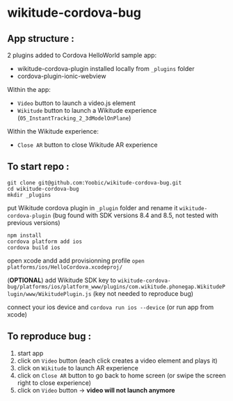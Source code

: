# wikitude-cordova-bug


## App structure :

2 plugins added to Cordova HelloWorld sample app:
- wikitude-cordova-plugin installed locally from `_plugins` folder
- cordova-plugin-ionic-webview

Within the app:
- `Video` button to launch a video.js element
- `Wikitude` button to launch a Wikitude experience (`05_InstantTracking_2_3dModelOnPlane`)

Within the Wikitude experience:
- `Close AR` button to close Wikitude AR experience 

## To start repo :
``` 
git clone git@github.com:Yoobic/wikitude-cordova-bug.git
cd wikitude-cordova-bug 
mkdir _plugins
```
put Wikitude cordova plugin in `_plugin` folder and rename it `wikitude-cordova-plugin` (bug found with SDK versions 8.4 and 8.5, not tested with previous versions)

``` 
npm install
cordova platform add ios
cordova build ios
```
open xcode andd add provisionning profile `open platforms/ios/HelloCordova.xcodeproj/`

(**OPTIONAL**) add Wikitude SDK key to `wikitude-cordova-bug/platforms/ios/platform_www/plugins/com.wikitude.phonegap.WikitudePlugin/www/WikitudePlugin.js` (key not needed to reproduce bug)

connect your ios device and `cordova run ios --device` (or run app from xcode)

## To reproduce bug :
1. start app
2. click on `Video` button (each click creates a video element and plays it)
3. click on `Wikitude` to launch AR experience
4. click on `Close AR` button to go back to home screen (or swipe the screen right to close experience)
5. click on `Video` button -> **video will not launch anymore**
